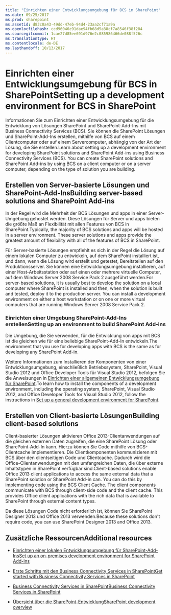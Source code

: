```yaml
---
title: "Einrichten einer Entwicklungsumgebung für BCS in SharePoint"
ms.date: 09/25/2017
ms.prod: sharepoint
ms.assetid: d83c8a43-49dd-47eb-94d4-23aa2cf71a9a
ms.openlocfilehash: ccd96046c91dae94fb68d5a38cf7a8546f38f284
ms.sourcegitcommit: 1cae27d85ee691d976e2c085986466de088f526c
ms.translationtype: HT
ms.contentlocale: de-DE
ms.lasthandoff: 10/13/2017
---
```

# <a name="setting-up-a-development-environment-for-bcs-in-sharepoint"></a><span data-ttu-id="22984-102">Einrichten einer Entwicklungsumgebung für BCS in SharePoint</span><span class="sxs-lookup"><span data-stu-id="22984-102">Setting up a development environment for BCS in SharePoint</span></span>
<span data-ttu-id="22984-p101">Informationen Sie zum Einrichten einer Entwicklungsumgebung für die Entwicklung von Lösungen SharePoint und SharePoint-Add-Ins mit Business Connectivity Services (BCS). Sie können die SharePoint Lösungen und SharePoint-Add-Ins erstellen, mithilfe von BCS auf einem Clientcomputer oder auf einem Servercomputer, abhängig von der Art der Lösung, die Sie erstellen.</span><span class="sxs-lookup"><span data-stu-id="22984-p101">Learn about setting up a development environment for developing SharePoint solutions and SharePoint Add-ins using Business Connectivity Services (BCS). You can create SharePoint solutions and SharePoint Add-ins by using BCS on a client computer or on a server computer, depending on the type of solution you are building.</span></span>
  
    
    


## <a name="building-server-based-solutions-and-sharepoint-add-ins"></a><span data-ttu-id="22984-105">Erstellen von Server-basierte Lösungen und SharePoint-Add-Ins</span><span class="sxs-lookup"><span data-stu-id="22984-105">Building server-based solutions and SharePoint Add-ins</span></span>
<span data-ttu-id="22984-106"><a name="SP15SettingupdevenvBCS_server"> </a></span><span class="sxs-lookup"><span data-stu-id="22984-106"></span></span>

<span data-ttu-id="22984-p102">In der Regel wird die Mehrheit der BCS Lösungen und apps in einer Server-Umgebung gehostet werden. Diese Lösungen für Server und apps bieten die größte Maß an Flexibilität mit allen Features von BCS in SharePoint.</span><span class="sxs-lookup"><span data-stu-id="22984-p102">Typically, the majority of BCS solutions and apps will be hosted in a server environment. These server solutions and apps provide the greatest amount of flexibility with all of the features of BCS in SharePoint.</span></span>
  
    
    
<span data-ttu-id="22984-p103">Für Server-basierte Lösungen empfiehlt es sich in der Regel die Lösung auf einem lokalen Computer zu entwickeln, auf dem SharePoint installiert ist, und dann, wenn die Lösung wird erstellt und getestet, Bereitstellen auf den Produktionsserver. Sie können eine Entwicklungsumgebung installieren, auf einer Host-Arbeitsstation oder auf einen oder mehrere virtuelle Computer, auf dem Windows Server 2008 Service Pack 2 ausgeführt werden.</span><span class="sxs-lookup"><span data-stu-id="22984-p103">For server-based solutions, it is usually best to develop the solution on a local computer where SharePoint is installed and then, when the solution is built and tested, deploy it to the production server. You can install a development environment on either a host workstation or on one or more virtual computers that are running Windows Server 2008 Service Pack 2.</span></span>
  
    
    

### <a name="setting-up-an-environment-to-build-sharepoint-add-ins"></a><span data-ttu-id="22984-111">Einrichten einer Umgebung SharePoint-Add-Ins erstellen</span><span class="sxs-lookup"><span data-stu-id="22984-111">Setting up an environment to build SharePoint Add-ins</span></span>

<span data-ttu-id="22984-112">Die Umgebung, die Sie verwenden, für die Entwicklung von apps mit BCS ist die gleichen wie für eine beliebige SharePoint-Add-In entwickeln.</span><span class="sxs-lookup"><span data-stu-id="22984-112">The environment that you use for developing apps with BCS is the same as for developing any SharePoint Add-in.</span></span> 
  
    
    
<span data-ttu-id="22984-113">Weitere Informationen zum Installieren der Komponenten von einer Entwicklungsumgebung, einschließlich Betriebssystem, SharePoint, Visual Studio 2012 und Office Developer Tools für Visual Studio 2012, befolgen Sie die Anweisungen in  [Einrichten einer allgemeinen Entwicklungsumgebung für SharePoint](set-up-a-general-development-environment-for-sharepoint.md).</span><span class="sxs-lookup"><span data-stu-id="22984-113">To learn how to install the components of a development environment, including the operating system, SharePoint, Visual Studio 2012, and Office Developer Tools for Visual Studio 2012, follow the instructions in  [Set up a general development environment for SharePoint](set-up-a-general-development-environment-for-sharepoint.md).</span></span>
  
    
    

## <a name="building-client-based-solutions"></a><span data-ttu-id="22984-114">Erstellen von Client-basierte Lösungen</span><span class="sxs-lookup"><span data-stu-id="22984-114">Building client-based solutions</span></span>
<span data-ttu-id="22984-115"><a name="SP15SettingupdevenvBCS_client"> </a></span><span class="sxs-lookup"><span data-stu-id="22984-115"></span></span>

<span data-ttu-id="22984-p104">Client-basierter Lösungen aktivieren Office 2013-Clientanwendungen auf die gleichen externen Daten zugreifen, die eine SharePoint Lösung oder SharePoint-Add-In kann. Hierzu können Sie Code mithilfe von BCS-Clientcache implementieren. Die Clientkomponenten kommunizieren mit BCS über den clientseitigen Code und Clientcache. Dadurch wird die Office-Clientanwendungen mit den umfangreichen Daten, die über externe Inhaltstypen in SharePoint verfügbar sind.</span><span class="sxs-lookup"><span data-stu-id="22984-p104">Client-based solutions enable Office 2013 client applications to access the same external data that a SharePoint solution or SharePoint Add-in can. You can do this by implementing code using the BCS Client Cache. The client components communicate with BCS through client-side code and the client cache. This provides Office client applications with the rich data that is available to SharePoint through external content types.</span></span>
  
    
    
<span data-ttu-id="22984-120">Da diese Lösungen Code nicht erforderlich ist, können Sie SharePoint Designer 2013 und Office 2013 verwenden.</span><span class="sxs-lookup"><span data-stu-id="22984-120">Because these solutions don't require code, you can use SharePoint Designer 2013 and Office 2013.</span></span>
  
    
    

## <a name="additional-resources"></a><span data-ttu-id="22984-121">Zusätzliche Ressourcen</span><span class="sxs-lookup"><span data-stu-id="22984-121">Additional resources</span></span>
<span data-ttu-id="22984-122"><a name="SP15SettingupdevenvBCS_addresources"> </a></span><span class="sxs-lookup"><span data-stu-id="22984-122"></span></span>


-  [<span data-ttu-id="22984-123">Einrichten einer lokalen Entwicklungsumgebung für SharePoint-Add-Ins</span><span class="sxs-lookup"><span data-stu-id="22984-123">Set up an on-premises development environment for SharePoint Add-ins</span></span>](http://msdn.microsoft.com/library/b0878c12-27c9-4eea-ae3b-7e79e5a8838d%28Office.15%29.aspx)
    
  
-  [<span data-ttu-id="22984-124">Erste Schritte mit den Business Connectivity Services in SharePoint</span><span class="sxs-lookup"><span data-stu-id="22984-124">Get started with Business Connectivity Services in SharePoint</span></span>](get-started-with-business-connectivity-services-in-sharepoint.md)
    
  
-  [<span data-ttu-id="22984-125">Business Connectivity Services in SharePoint</span><span class="sxs-lookup"><span data-stu-id="22984-125">Business Connectivity Services in SharePoint</span></span>](business-connectivity-services-in-sharepoint.md)
    
  
-  [<span data-ttu-id="22984-126">Übersicht über die SharePoint-Entwicklung</span><span class="sxs-lookup"><span data-stu-id="22984-126">SharePoint development overview</span></span>](sharepoint-development-overview.md)
    
  

